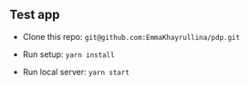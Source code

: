 Test app
-

- Clone this repo: `git@github.com:EmmaKhayrullina/pdp.git`

- Run setup: `yarn install`

- Run local server: `yarn start`
